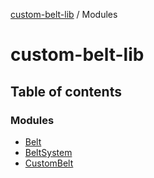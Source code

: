 [custom-belt-lib](README.md) / Modules

# custom-belt-lib

## Table of contents

### Modules

- [Belt](modules/Belt.md)
- [BeltSystem](modules/BeltSystem.md)
- [CustomBelt](modules/CustomBelt.md)
